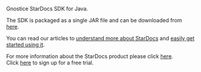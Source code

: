 Gnostice StarDocs SDK for Java.

The SDK is packaged as a single JAR file and can be downloaded from [here](https://www.gnostice.com/downloads/stardocs_sdk.jar).

You can read our articles to [understand more about StarDocs](https://www.gnostice.com/stardocs.asp) and [easily get started using it](https://www.gnostice.com/stardocs.asp).

For more information about the StarDocs product please click [here](https://www.gnostice.com/stardocs.asp).<br>
Click [here](https://www.gnostice.com/stardocs.asp?show=trial) to sign up for a free trial.
